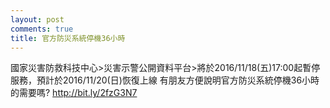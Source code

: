 ```yaml
---
layout: post
comments: true
title: 官方防災系統停機36小時
---
```


國家災害防救科技中心>災害示警公開資料平台>將於2016/11/18(五)17:00起暫停服務，預計於2016/11/20(日)恢復上線
有朋友方便說明官方防災系統停機36小時的需要嗎? http://bit.ly/2fzG3N7


